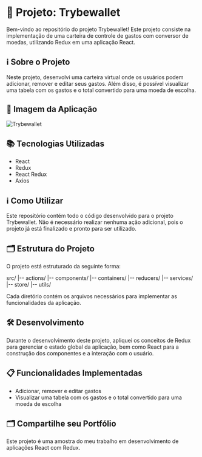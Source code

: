 # 🚀 Projeto: Trybewallet

Bem-vindo ao repositório do projeto Trybewallet! Este projeto consiste na implementação de uma carteira de controle de gastos com conversor de moedas, utilizando Redux em uma aplicação React.

## ℹ️ Sobre o Projeto

Neste projeto, desenvolvi uma carteira virtual onde os usuários podem adicionar, remover e editar seus gastos. Além disso, é possível visualizar uma tabela com os gastos e o total convertido para uma moeda de escolha.

## 📸 Imagem da Aplicação

![Trybewallet](url_da_imagem)

## 📚 Tecnologias Utilizadas

- React
- Redux
- React Redux
- Axios

## ℹ️ Como Utilizar

Este repositório contém todo o código desenvolvido para o projeto Trybewallet. Não é necessário realizar nenhuma ação adicional, pois o projeto já está finalizado e pronto para ser utilizado.

## 🗂️ Estrutura do Projeto

O projeto está estruturado da seguinte forma:

src/
|-- actions/
|-- components/
|-- containers/
|-- reducers/
|-- services/
|-- store/
|-- utils/

Cada diretório contém os arquivos necessários para implementar as funcionalidades da aplicação.

## 🛠️ Desenvolvimento

Durante o desenvolvimento deste projeto, apliquei os conceitos de Redux para gerenciar o estado global da aplicação, bem como React para a construção dos componentes e a interação com o usuário.

## 📋 Funcionalidades Implementadas

- Adicionar, remover e editar gastos
- Visualizar uma tabela com os gastos e o total convertido para uma moeda de escolha

## 🗂️ Compartilhe seu Portfólio

Este projeto é uma amostra do meu trabalho em desenvolvimento de aplicações React com Redux.
